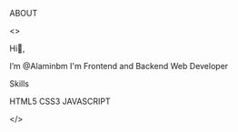  ABOUT

 <>
 
 Hi👋, 
 
 I’m @Alaminbm I'm Frontend and Backend Web Developer 

 Skills

 HTML5 CSS3 JAVASCRIPT

</>


 


